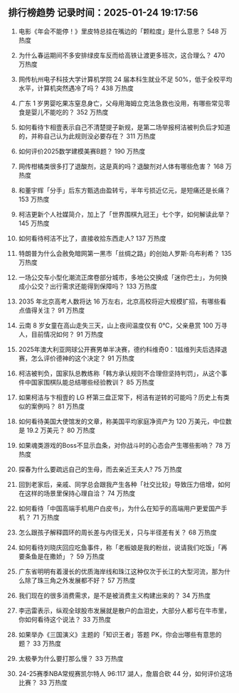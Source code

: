 
## 排行榜趋势 记录时间：2025-01-24 19:17:56
  
  1. 电影《年会不能停！》里皮特总挂在嘴边的「颗粒度」是什么意思？ 548 万热度
    
  2. 为什么春运期间不多安排绿皮车反而给高铁让渡更多班次，这合理么？ 470 万热度
    
  3. 网传杭州电子科技大学计算机学院 24 届本科生就业不足 50%，低于全校平均水平，计算机突然遇冷了吗？ 438 万热度
    
  4. 广东 1 岁男婴吃果冻窒息身亡，父母用海姆立克法急救也没用，有哪些常见零食是婴儿不能吃的？ 352 万热度
    
  5. 如何看待卞相壹表示自己不清楚提子新规，是第二场举报柯洁被判负后才知道的，并称自己认为此规则没必要存在？ 311 万热度
    
  6. 如何评价2025数学建模美赛B题？ 190 万热度
    
  7. 网传柑橘类很多打了退酸剂，这是真的吗？退酸剂对人体有哪些危害？ 168 万热度
    
  8. 和董宇辉「分手」后东方甄选由盈转亏，半年亏损近亿元，是短痛还是长痛？ 153 万热度
    
  9. 柯洁更新个人社媒简介，加上了「世界围棋九冠王」七个字，如何解读此举？ 145 万热度
    
  10. 如何看待柯洁不比了，直接收拾东西走人? 137 万热度
    
  11. 特朗普为什么会赦免暗网第一黑市「丝绸之路」的创始人罗斯·乌布利希？ 135 万热度
    
  12. 一场公交车小型化潮流正席卷部分城市，多地公交换成「迷你巴士」，为何换成小公交？出行需求还能得到保障吗？ 133 万热度
    
  13. 2035 年北京高考人数将达 16 万左右，北京高校将迎大规模扩招，有哪些看点值得关注？ 91 万热度
    
  14. 云南 8 岁女童在高山走失三天，山上夜间温度仅有 0℃，父亲悬赏 100 万寻人，目前情况如何？ 91 万热度
    
  15. 2025年澳大利亚网球公开赛男单半决赛，德约科维奇0：1兹维列夫后选择退赛，怎么评价德神的这个决定？ 91 万热度
    
  16. 柯洁被判负，国家队总教练称「韩方承认规则不合理但坚持判罚」，从这个事件中国家围棋队能总结哪些经验教训？ 85 万热度
    
  17. 如果柯洁与卞相壹的 LG 杯第三盘正常下，柯洁有逆转的可能吗？历史上有类似的案例吗？ 81 万热度
    
  18. 如何看待美国大使馆发的文章，称美国平均家庭净资产为 120 万美元，中位数是 19.2 万美元？ 80 万热度
    
  19. 如果魂类游戏的Boss不显示血条，对你战斗时的心态会产生哪些影响？ 78 万热度
    
  20. 探春为什么要疏远自己的生母，而去亲近王夫人? 75 万热度
    
  21. 回到老家后，亲戚、同学总会跟我产生各种「社交比较」导致压力倍增，如何在这样的场景里保持心理自洽？ 74 万热度
    
  22. 如何看待「中国高端手机用户白皮书」，为什么在知乎的高端用户更爱国产手机？ 71 万热度
    
  23. 怎么跟孩子解释圆环的周长差与内径无关，只与半径差有关？ 68 万热度
    
  24. 如何看待刘晓庆回应吃鱼事件，称「老板娘是我的粉丝，说请我们吃饭」「再要条鱼是在撒娇」？ 59 万热度
    
  25. 广东省明明有着漫长的优质海岸线和珠江这种仅次于长江的大型河流，那为什么除了珠三角之外发展都不好？ 57 万热度
    
  26. 我们现在的很多消费需求，是不是被消费主义构建出来的？ 34 万热度
    
  27. 李迅雷表示，纵观全球股市发展就是散户的血泪史，大部分人都亏在牛市里，你如何看待这个说法？ 33 万热度
    
  28. 如果举办《三国演义》主题的「知识王者」答题 PK，你会出哪些有意思的题？ 33 万热度
    
  29. 太极拳为什么要打那么慢？ 33 万热度
    
  30. 24-25赛季NBA常规赛凯尔特人 96:117 湖人，詹眉合砍 44 分，如何评价这场比赛？ 33 万热度
    